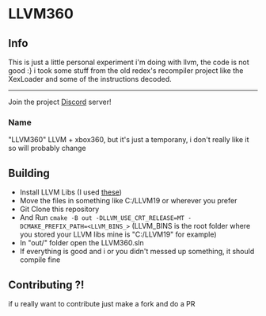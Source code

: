 # LLVM360

## Info

This is just a little personal experiment i'm doing with llvm, the code is not good :} i took some stuff from the old redex's recompiler project like the XexLoader and some of the instructions decoded.

---------------
Join the project [Discord][dis] server!

### Name
"LLVM360" LLVM + xbox360, but it's just a temporany, i don't really like it so will probably change

## Building
- Install LLVM Libs (I used [these][win-llvm])
- Move the files in something like C:/LLVM19 or wherever you prefer
- Git Clone this repository
- And Run `cmake -B out -DLLVM_USE_CRT_RELEASE=MT -DCMAKE_PREFIX_PATH=<LLVM_BINS_>` (LLVM_BINS is the root folder where you stored your LLVM libs mine is "C:/LLVM19" for example)
- In "out/" folder open the LLVM360.sln 
- If everything is good and i or you didn't messed up something, it should compile fine

## Contributing ?!
if u really want to contribute just make a fork and do a PR



[win-llvm]: https://github.com/c3lang/win-llvm
[dis]: https://discord.gg/JufwFS9mmf
